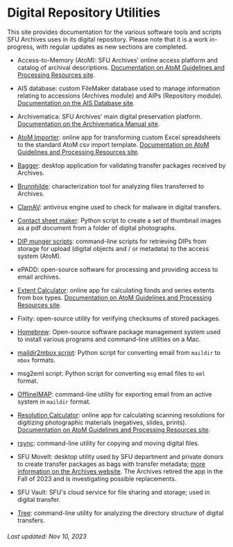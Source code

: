 # Digital Repository Utilities

This site provides documentation for the various software tools and scripts SFU Archives uses in its digital repository. Please note that it is a work in-progress, with regular updates as new sections are completed.

- Access-to-Memory (AtoM): SFU Archives' online access platform and catalog of archival descriptions. [Documentation on AtoM Guidelines and Processing Resources site](https://github.com/SFU-Archives/atom-guidelines-processing-resources).

- AIS database: custom FileMaker database used to manage information relating to accessions (Archives module) and AIPs (Repository module). [Documentation on the AIS Database site](https://github.com/SFU-Archives/ais-database).

- Archivematica: SFU Archives' main digital preservation platform. [Documentation on the Archivematica Manual site](https://github.com/SFU-Archives/archivematica-manual).

- [AtoM Importer](https://sfuarchives.shinyapps.io/atom_import/): online app for transforming custom Excel spreadsheets to the standard AtoM csv import template. [Documentation on AtoM Guidelines and Processing Resources site](https://github.com/SFU-Archives/atom-guidelines-processing-resources/blob/main/resources/atom-importer.md).

- [Bagger](utilities/bagger.md): desktop application for validating transfer packages received by Archives.

- [Brunnhilde](utilities/brunnhilde.md): characterization tool for analyzing files transferred to Archives.

- [ClamAV](utilities/clamav.md): antivirus engine used to check for malware in digital transfers.

- [Contact sheet maker](utilities/contact-sheet-maker.md): Python script to create a set of thumbnail images as a pdf document from a folder of digital photographs.

- [DIP munger scripts](utilities/dip-munger-scripts.md): command-line scripts for retrieving DIPs from storage for upload (digital objects and / or metadata) to the access system (AtoM).

- ePADD: open-source software for processing and providing access to email archives.

- [Extent Calculator](https://sfuarchives.shinyapps.io/extent_calculator/): online app for calculating fonds and series extents from box types. [Documentation on AtoM Guidelines and Processing Resources site](https://github.com/SFU-Archives/atom-guidelines-processing-resources/blob/main/resources/extent-calculator.md).

- Fixity: open-source utility for verifying checksums of stored packages.

- [Homebrew](utilities/homebrew.md): Open-source software package management system used to install various programs and command-line utilities on a Mac.

- [maildir2mbox script](utilities/maildir2mbox.md): Python script for converting email from `maildir` to `mbox` formats.

- msg2eml script: Python script for converting `msg` email files to `eml` format.

- [OfflineIMAP](offlineimap.md): command-line utility for exporting email from an active system in `maildir` format.

- [Resolution Calculator](https://sfuarchives.shinyapps.io/resolution_calculator/): online app for calculating scanning resolutions for digitizing photographic materials (negatives, slides, prints). [Documentation on AtoM Guidelines and Processing Resources site](https://github.com/SFU-Archives/atom-guidelines-processing-resources/blob/main/resources/resolution-calculator.md).

- [rsync](utilities/rsync.md): command-line utility for copying and moving digital files.

- SFU MoveIt: desktop utility used by SFU department and private donors to create transfer packages as bags with transfer metadata; [more information on the Archives website](https://www.sfu.ca/archives/digital-preservation/sfu-moveit.html). The Archives retired the app in the Fall of 2023 and is investigating possible replacements.

- SFU Vault: SFU's cloud service for file sharing and storage; used in digital transfer.

- [Tree](utilities/tree.md): command-line utility for analyzing the directory structure of digital transfers.


###### Last updated: Nov 10, 2023

